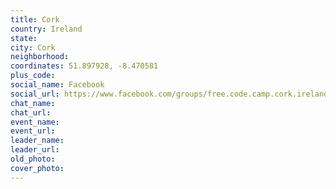 ```yaml
---
title: Cork
country: Ireland
state: 
city: Cork
neighborhood: 
coordinates: 51.897928, -8.470581
plus_code:
social_name: Facebook
social_url: https://www.facebook.com/groups/free.code.camp.cork.ireland
chat_name:
chat_url:
event_name:
event_url:
leader_name:
leader_url:
old_photo: 
cover_photo:
---
```

